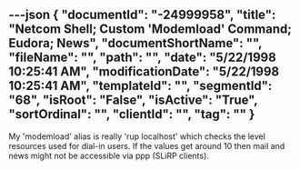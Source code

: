 ---json
{
  "documentId": "-24999958",
  "title": "Netcom Shell; Custom 'Modemload' Command; Eudora; News",
  "documentShortName": "",
  "fileName": "",
  "path": "",
  "date": "5/22/1998 10:25:41 AM",
  "modificationDate": "5/22/1998 10:25:41 AM",
  "templateId": "",
  "segmentId": "68",
  "isRoot": "False",
  "isActive": "True",
  "sortOrdinal": "",
  "clientId": "",
  "tag": ""
}
---

My 'modemload' alias is really 'rup localhost' which checks the level resources used for dial-in users. If the values get around 10 then mail and news might not be accessible via ppp (SLiRP clients).
